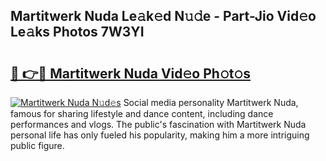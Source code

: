 ## Martitwerk Nuda Le𝚊k𝚎d N𝚞𝚍e - Part-Jio Vid𝚎o Le𝚊ks Photos 7W3YI

# <h2><a href="http://fbddor.evod.top/?m=Martitwerk+Nuda">🔗 👉🔴 Martitwerk Nuda Vid𝚎o Ph𝚘t𝚘s</a></h2>

[![Martitwerk Nuda N𝚞d𝚎s](https://i.imgur.com/8V9OHl7.gif)](http://fbddor.evod.top/?m=Martitwerk+Nuda)
Social media personality Martitwerk Nuda, famous for sharing lifestyle and dance content, including dance performances and vlogs. The public's fascination with Martitwerk Nuda personal life has only fueled his popularity, making him a more intriguing public figure. 
